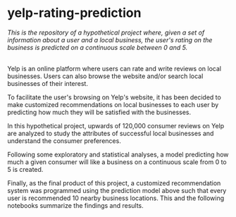 # yelp-rating-prediction
*This is the repository of a hypothetical project where, given a set of information about a user and a local business, the user's rating on the business is predicted on a continuous scale between 0 and 5.*
<br><br>

Yelp is an online platform where users can rate and write reviews on local businesses. Users can also browse the website and/or search local businesses of their interest.

To facilitate the user's browsing on Yelp's website, it has been decided to make customized recommendations on local businesses to each user by predicting how much they will be satisfied with the businesses.

In this hypothetical project, upwards of 120,000 consumer reviews on Yelp are analyzed to study the attributes of successful local businesses and understand the consumer preferences.

Following some exploratory and statistical analyses, a model predicting how much a given consumer will like a business on a continuous scale from 0 to 5 is created.

Finally, as the final product of this project, a customized recommendation system was programmed using the prediction model above such that every user is recommended 10 nearby business locations. This and the following notebooks summarize the findings and results. 
